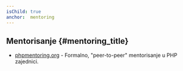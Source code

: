```yaml
---
isChild: true
anchor:  mentoring
---
```


## Mentorisanje {#mentoring_title}

* [phpmentoring.org](http://phpmentoring.org/) - Formalno, "peer-to-peer" mentorisanje u PHP zajednici.
